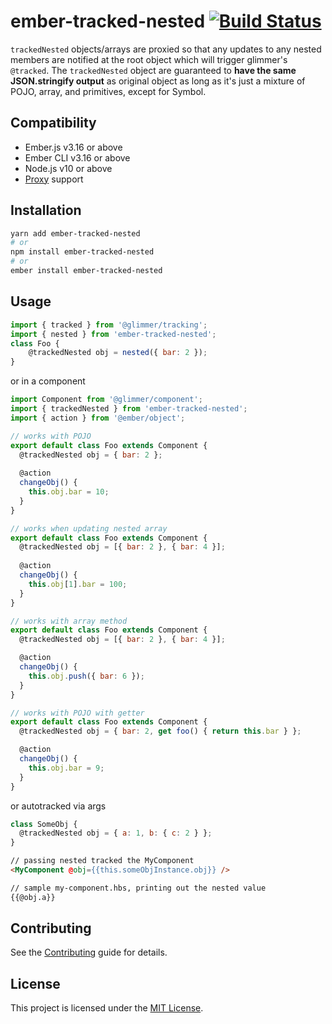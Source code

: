 ember-tracked-nested [![Build Status](https://travis-ci.com/codemodern/ember-tracked-nested.svg?branch=main)](https://travis-ci.com/codemodern/ember-tracked-nested)
==============================================================================

`trackedNested` objects/arrays are proxied so that any updates to any nested members are notified at the root object which 
will trigger glimmer's `@tracked`. The `trackedNested` object are guaranteed to **have the same JSON.stringify output** as original object
as long as it's just a mixture of POJO, array, and primitives, except for Symbol.

Compatibility
------------------------------------------------------------------------------

* Ember.js v3.16 or above
* Ember CLI v3.16 or above
* Node.js v10 or above
* [Proxy](https://caniuse.com/?search=proxy) support

Installation
------------------------------------------------------------------------------

```bash
yarn add ember-tracked-nested
# or
npm install ember-tracked-nested
# or
ember install ember-tracked-nested
```

Usage
------------------------------------------------------------------------------

```js
import { tracked } from '@glimmer/tracking';
import { nested } from 'ember-tracked-nested';
class Foo {
    @trackedNested obj = nested({ bar: 2 });
}
```

or in a component

```js
import Component from '@glimmer/component';
import { trackedNested } from 'ember-tracked-nested';
import { action } from '@ember/object';

// works with POJO
export default class Foo extends Component {
  @trackedNested obj = { bar: 2 };
  
  @action
  changeObj() {
    this.obj.bar = 10;
  }
}

// works when updating nested array
export default class Foo extends Component {
  @trackedNested obj = [{ bar: 2 }, { bar: 4 }];
  
  @action
  changeObj() {
    this.obj[1].bar = 100;
  }
}

// works with array method
export default class Foo extends Component {
  @trackedNested obj = [{ bar: 2 }, { bar: 4 }];

  @action
  changeObj() {
    this.obj.push({ bar: 6 });
  }
}

// works with POJO with getter
export default class Foo extends Component {
  @trackedNested obj = { bar: 2, get foo() { return this.bar } };

  @action
  changeObj() {
    this.obj.bar = 9;
  }
}
```

or autotracked via args

```js
class SomeObj {
  @trackedNested obj = { a: 1, b: { c: 2 } };
}
```
```html
// passing nested tracked the MyComponent
<MyComponent @obj={{this.someObjInstance.obj}} />

// sample my-component.hbs, printing out the nested value
{{@obj.a}}
```

Contributing
------------------------------------------------------------------------------

See the [Contributing](CONTRIBUTING.md) guide for details.


License
------------------------------------------------------------------------------

This project is licensed under the [MIT License](LICENSE.md).
